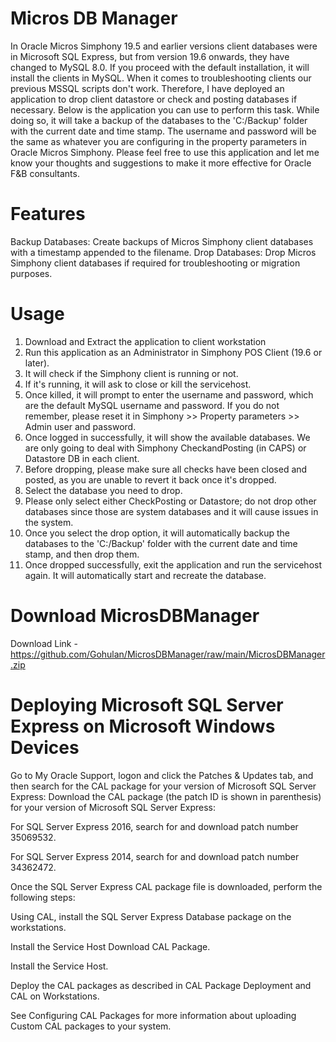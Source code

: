# Micros DB Manager

In Oracle Micros Simphony 19.5 and earlier versions client databases were in Microsoft SQL Express, but from version 19.6 onwards, they have changed to MySQL 8.0. If you proceed with the default installation, it will install the clients in MySQL. When it comes to troubleshooting clients our previous MSSQL scripts don't work. Therefore, I have deployed an application to drop client datastore or check and posting databases if necessary. Below is the application you can use to perform this task. While doing so, it will take a backup of the databases to the 'C:/Backup' folder with the current date and time stamp. The username and password will be the same as whatever you are configuring in the property parameters in Oracle Micros Simphony. Please feel free to use this application and let me know your thoughts and suggestions to make it more effective for Oracle F&B consultants.

# Features
Backup Databases: Create backups of Micros Simphony client databases with a timestamp appended to the filename.
Drop Databases: Drop Micros Simphony client databases if required for troubleshooting or migration purposes.

# Usage
1) Download and Extract the application to client workstation
2) Run this application as an Administrator in Simphony POS Client (19.6 or later).
3) It will check if the Simphony client is running or not.
4) If it's running, it will ask to close or kill the servicehost.
5) Once killed, it will prompt to enter the username and password, which are the default MySQL username and password. If you do not remember, please reset it in Simphony >> Property parameters >> Admin user and password.
6) Once logged in successfully, it will show the available databases. We are only going to deal with Simphony CheckandPosting (in CAPS) or Datastore DB in each client.
7) Before dropping, please make sure all checks have been closed and posted, as you are unable to revert it back once it's dropped.
8) Select the database you need to drop.
9) Please only select either CheckPosting or Datastore; do not drop other databases since those are system databases and it will cause issues in the system.
10) Once you select the drop option, it will automatically backup the databases to the 'C:/Backup' folder with the current date and time stamp, and then drop them.
11) Once dropped successfully, exit the application and run the servicehost again. It will automatically start and recreate the database.

# Download MicrosDBManager 

Download Link - https://github.com/Gohulan/MicrosDBManager/raw/main/MicrosDBManager.zip

# Deploying Microsoft SQL Server Express on Microsoft Windows Devices

Go to My Oracle Support, logon and click the Patches & Updates tab, and then search for the CAL package for your version of Microsoft SQL Server Express: Download the CAL package (the patch ID is shown in parenthesis) for your version of Microsoft SQL Server Express:

For SQL Server Express 2016, search for and download patch number 35069532.

For SQL Server Express 2014, search for and download patch number 34362472.

Once the SQL Server Express CAL package file is downloaded, perform the following steps:

Using CAL, install the SQL Server Express Database package on the workstations.

Install the Service Host Download CAL Package.

Install the Service Host.

Deploy the CAL packages as described in CAL Package Deployment and CAL on Workstations.

See Configuring CAL Packages for more information about uploading Custom CAL packages to your system.


